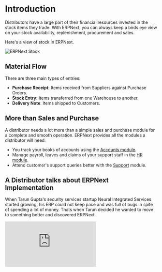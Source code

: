 # Introduction

Distributors have a large part of their financial resources invested in the stock items they trade. With ERPNext, you can always keep a birds eye view on your stock availability, replenishment, procurement and sales.

Here's a view of stock in ERPNext.

<img class="screenshot" alt="ERPNext Stock" src="{{docs_base_url}}/assets/img/stock/stock-hero.jpg">

## Material Flow
There are three main types of entries:

* **Purchase Receipt**: Items received from Suppliers against Purchase Orders.
* **Stock Entry**: Items transferred from one Warehouse to another.
* **Delivery Note**: Items shipped to Customers.

<!-- <img class="screenshot" alt="ERPNext Healthcare" src="{{docs_base_url}}/assets/img/stock/purchase-order-hero.png"> -->

## More than Sales and Purchase

A distributor needs a lot more than a simple sales and purchase module for a complete and smooth operation. ERPNext provides all the modules a distributor will need.

- You track your books of accounts using the [Accounts module](/docs/user/manual/en/accounts.html).
- Manage payroll, leaves and claims of your support staff in the [HR module](/docs/user/manual/en/human-resources.html).
- Attend customer's support queries better with the [Support](/docs/user/manual/en/support.html) module.

## A Distributor talks about ERPNext Implementation

When Tarun Gupta's security services startup Neural Integrated Services started growing, his ERP could not keep pace and was full of bugs in spite of spending a lot of money. Thats when Tarun decided he wanted to move to something better and discovered ERPNext.

<div>
    <div class='embed-container'>
        <iframe src='https://www.youtube.com/embed/7tPifRTfbGo' frameborder='0' allowfullscreen>
        </iframe>
    </div>
</div>
